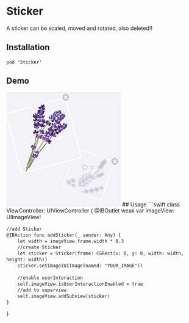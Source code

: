 # Sticker
A sticker can be scaled, moved and rotated, also deleted!!
## Installation
```
pod 'Sticker'
```

## Demo
<img src="https://github.com/satty9753/Sticker/blob/master/demo_images/demo1.PNG?raw=true"  alt="sticker_demo" width="300">
## Usage
```swift
 class ViewController: UIViewController {
    @IBOutlet weak var imageView: UIImageView!

    //add Sticker
    @IBAction func addSticker(_ sender: Any) {
        let width = imageView.frame.width * 0.3
        //create Sticker
        let sticker = Sticker(frame: CGRect(x: 0, y: 0, width: width, height: width))
        sticker.setImage(UIImage(named: "YOUR_IMAGE"))
        
        //enable userInteraction
        self.imageView.isUserInteractionEnabled = true
        //add to superview
        self.imageView.addSubview(sticker)
    }
    
}

```